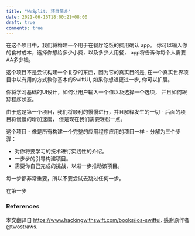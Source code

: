 ```yaml
---
title: "WeSplit: 项目简介"
date: 2021-06-16T18:00:21+08:00
draft: true
comments: true
---
```


<!--
In this project we’re going to be building a check-splitting app that you might use after eating at a restaurant – 
you enter the cost of your food, select how much of a tip you want to leave, and how many people you’re with, 
and it will tell you how much each person needs to pay.


This project isn’t trying to build anything complicated(复杂的, complicate -> 复杂), because its real purpose[目的] is to teach you the basics of SwiftUI in a useful way while also giving you a real-world project you can expand on further if you want.
-->
在这个项目中，我们将构建一个用于在餐厅吃饭的费用确认 app。
你可以输入你的食材成本，选择你想给多少小费，以及多少人用餐，
app将告诉你每个人需要AA多少钱。


这个项目不是尝试构建一个复杂的东西，因为它的真实目的是,
在一个真实世界项目中以有用的方式教你基本的SwiftUI,
如果你想进更进一步, 你可以扩展。

<!--
You’ll learn the basics of UI design, how to let users enter values and select from options, and how to track program state. As this is the first project, we’ll be going nice and slow and explaining everything along the way – subsequent[随后] projects will slowly increase the speed, but for now we’re taking it easy.
-->
你将学习基础的UI设计，如何让用户输入一个值以及选择一个选项，
并且如何跟踪程序状态。

由于这是第一个项目，我们将顺利的慢慢进行，并且解释发生的一切 - 后面的项目将慢慢的增加速度，
但是现在我们需要轻松一点。

<!--
This project – like all the projects that involve building a complete app – is broken down into three stages:

A hands-on introduction to all the techniques you’ll be learning.
A step-by-step guide to build the project.
Challenges for you to complete on your own, to take the project further.
Each of those are important, so don’t try to rush past any of them.
-->
这个项目 - 像是所有构建一个完整的应用程序应用的项目一样 - 分解为三个步骤：

- 对你将要学习的技术进行实践性的介绍。
- 一步步的引导构建项目。
- 需要你自己完成的挑战，以进一步推动该项目。

每一步都非常重要，所以不要尝试去跳过任何一步。

<!--
In the first step I’ll be teaching you each of the individual new components in isolation, so you can understand how they work individually. There will be lots of code, but also some explanation so you can see how everything works just by itself. This step is an overview: here are the things we’re going to be using, here is how they work, and here is how you use them.
-->
在第一步


### References
本文翻译自 https://www.hackingwithswift.com/books/ios-swiftui.
感谢原作者 @twostraws.

<!--
产出生词: 
subsequent 后续, 随后。

complicate 复杂

further 进一步

purpose 目的 （跟target有啥区别需要研究一下）

techniques 技术

like 在部分语义下有 “像” 的意思
-->